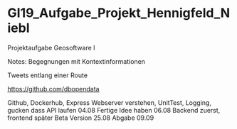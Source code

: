 # GI19_Aufgabe_Projekt_Hennigfeld_Niebl
Projektaufgabe Geosoftware I

Notes:
Begegnungen mit Kontextinformationen

Tweets entlang einer Route

https://github.com/dbopendata

Github, Dockerhub, Express Webserver verstehen, UnitTest, Logging, gucken dass API laufen 04.08
Fertige Idee haben 06.08
Backend zuerst, frontend später
Beta Version 25.08
Abgabe 09.09
